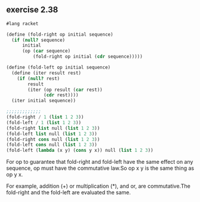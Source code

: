 ## exercise 2.38

```Scheme
#lang racket

(define (fold-right op initial sequence)
  (if (null? sequence)
      initial
      (op (car sequence)
          (fold-right op initial (cdr sequence)))))

(define (fold-left op initial sequence)
  (define (iter result rest)
    (if (null? rest)
        result
        (iter (op result (car rest))
              (cdr rest))))
  (iter initial sequence))

;;;;;;;;;;;;;
(fold-right / 1 (list 1 2 3))
(fold-left / 1 (list 1 2 3))
(fold-right list null (list 1 2 3))
(fold-left list null (list 1 2 3))
(fold-right cons null (list 1 2 3))
(fold-left cons null (list 1 2 3))
(fold-left (lambda (x y) (cons y x)) null (list 1 2 3))
```

For op to guarantee that fold-right and fold-left have the same effect on any sequence, op must have the commutative law.So op x y is the same thing as op y x.

For example, addition (+) or multiplication (*), and or, are commutative.The fold-right and the fold-left are evaluated the same.
